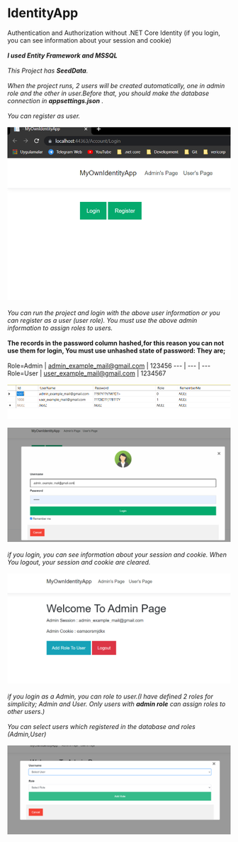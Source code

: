 # IdentityApp
Authentication and Authorization without .NET Core Identity (if you login, you can see information about your session  and cookie)
<br/>
<br/>
***I used Entity Framework and MSSQL***
<br/>
<br/>
*This Project has **SeedData**.*
<br/>
<br/>
*When the project runs, 2 users will be created automatically, one in admin role and the other in user.Before that, you should make the database connection in **appsettings.json** .*
<br/>
<br/>
*You can register as user.*
<br/>
<br/>
<img src="ReadMeImages/1.PNG">
<br/>
<br/>
*You can run the project and login with the above user information or you can register as a user (user role). You must use the above admin information to assign roles to users.*
<br/>
<br/>
**The records in the password column hashed,for this reason you can not use them for login, You must use unhashed  state of password: They are;**
<br/>
<br/>
Role=Admin | admin_example_mail@gmail.com | 123456
--- | --- | --- 
Role=User | user_example_mail@gmail.com | 1234567 
<br/>
<br/>
<img src="ReadMeImages/sql_seeddata.PNG">
<br/>
<br/>
<img src="ReadMeImages/2.PNG">
<br/>
<br/>
*if you login, you can see information about your session  and cookie. When You logout, your session and cookie are cleared.*
<br/>
<br/>
<img src="ReadMeImages/3.PNG">
<br/>
<br/>
*if you login as a Admin, you can role to user.(I have defined 2 roles for simplicity; Admin and User. Only users with **admin role** can assign roles to other users.)*
<br/>
<br/>
*You can select users which registered in the database and roles (Admin,User)*
<br/>
<br/>
<img src="ReadMeImages/4.PNG">
<br/>

